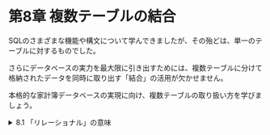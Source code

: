 # 第8章 複数テーブルの結合
SQLのさまざまな機能や構文について学んできましたが、その殆どは、単一のテーブルに対するものでした。

さらにデータベースの実力を最大限に引き出すためには、複数テーブルに分けて格納されたデータを同時に取り出す「結合」の活用が欠かせません。

本格的な家計簿データベースの実現に向け、複数テーブルの取り扱い方を学びましょう。

<details><summary>8.1 「リレーショナル」の意味</summary>

### 8.1.1 RDBMSの真の実力
- **これまで学んだこと**
    
    **第Ⅰ部 データの格納と取り出しについて**
    
    - 4代命令でテーブルにデータを出し入れできる(第2章)。
    - WHERE句で処理対象行を絞り込める(第3章)。
    - ORDER BYやDISTINCTで検索結果に追加の処理を施せる(第4章)。
    
    **第Ⅱ部 データの取得と同時に計算や処理をさせる方法**
    
    - 式や関数を用いて、計算や集計をさせることができる(第5、6章)。
    - 一度行った検索結果を用いて、データを操作できる(第7章)。
    
    これらは**データベースの機能のうち特に学びやすい一部だけを選んだ**ものです。つまり、データベースに真の実力を発揮させるための機能や構文は、まだ紹介していません。
    
- **データベースの優位性**
    
    データを安全、確実、高速に取り扱うために生まれたデータベースは、表計算ソフトにはないさまざまな機能を備えている。

### 8.1.2 複数テーブルへのデータ格納
新しい家計簿テーブルでは、費目列が費目ID列になり、その内容がただの数字になっています。この数字は「費目テーブル(テーブル8-3)におけるIDが2の行(つまり、食費の行)」を指し示しています。

### 8.1.3 外部キーとリレーションシップ
「ID」列は費目テーブルの主キーなので重複はありえません。そのためIDの値が決まればどの行を意味するかが確定します。つまり、家計簿テーブルの各行では、費目IDを指定してあげることで、費目テーブルのどの1行を指し示すかを明確に指定することができるのです。

家計簿テーブルからは費目の名前は消えてしまいましたが、費目テーブルのIDを辿ることで費目の名前がわかるようになっているのです。

「家計簿テーブル」と「費目テーブル」のように、ある2つのテーブルの行に情報としての関連がある場合、その関連を**リレーションシップ**(relationship)といいます。

また、家計簿テーブルの「費目ID」列のように、ほかのテーブルの関連行を指すための値を格納することでリレーションシップを結ぶ役割を担っている列のことを**外部キー**(foreign key)といいます。
- **外部キー列の役割**
    
    外部キー列は、他テーブルのある列(主キー列など)の値を格納することによって、「その行が他テーブルのどの行と関連しているか」を明らかにする。

### 8.1.4 複数テーブルに分けるメリット
コンピュータにとっては、テーブルが分割されていた方がデータを安全、確実、高速に取り扱いやすいのです。具体的にわかりやすい例をいくつか挙げてみましょう。
- **例1 費目の名前を変更する場合**
    
    家計簿テーブルに10万行のデータが既に格納された状態で、「給料」という名前だった費目を「給与手当」に変更することにしましょう。もしテーブル8-1にある古い家計簿テーブルだとしたら、リスト8-1のようなSQL文を実行することになります。
    
    - リスト8-1 古い家計簿テーブル(テーブル8-1)の場合
    
    ```sql
    UPDATE 家計簿
       SET 費目 = '給与手当'
     WHERE 費目 = '給料'
    ```
    
    このSQL文を実行すると、DBMSは家計簿テーブルに格納された10万行全てに対して、1行ずつ条件に合致するかを調べて書き換えることになります。
    
    一方、もしテーブルがp239のテーブル8-2と8-3のように分割されていた場合はリスト8-2のようなSQL文になります。
    
    - リスト8-2 新しい家計簿テーブル(テーブル8-2、テーブル8-3)の場合
    
    ```sql
    UPDATE 費目
       SET 名前 = '給与手当'
     WHERE 名前 = '給料'
    ```
    
    このSQL文はリスト8-1ととてもよく似ていますが、DBMSが処理対象とする行数には明らかな違いがあります。費目の種類は多く見積もっても100個程度と考えられるため、DBMSは100行程度しかない費目テーブルを調べ、条件に合致するたった1行を書き換えるだけの仕事で済むのです。
    
- **例2 費目に関する補足情報を管理したい場合**
    
    テーブル8-3の費目テーブルでは各費目についての解説文を「備考」列として管理しています。これにより、例えば将来、収支区分などの列を加えていくことも容易になります。
    
    もし家計簿テーブルだけを単独で使い、費目に関して名前以外の情報も同じ家計簿テーブルに格納しようとすると、次のテーブル8-4のように**内容に重複が多く、わかりにくい表になってしまうのです**。
    
- **例3 ある特定行の費目名を書き換える場合**
    - リスト8-3 矛盾した状態を生むテーブル更新
    
    ```sql
    UPDATE 家計簿
       SET 費目 = '雑収入', メモ = '宝くじに当たった'
     WHERE 日付 = '2018-02-10'
    ```
    
    リスト8-3を実行すると、テーブル8-4の費目列の内容は「雑収入」に更新されますが、「費目の備考」列の更新を忘れてしまっています。費目は「雑収入」なのに備考は「給与や賞与が入った」という、矛盾した状態になってしまうのです。
    
    同じような情報をいろいろな場所で数多く保存していると、そのうちの1つだけを更新したり参照したりしたい場合であっても、分散している同じ種類のデータ全てについて、漏らすことなく検索して拾い上げなければなりません。
    
    3つの例が示すように、1つのテーブルにさまざまな情報を詰め込むことは、データの管理を難しくします。複数のテーブルにわけてデータを管理する方が、管理には適しているのです。
    
- **複数のテーブルに分けるメリット**
    
    データを複数のテーブルにわけて格納したほうが、安全、確実にデータを管理しやすい。

### 8.1.5 デメリットの克服
複数のテーブルにわけてデータを格納したほうが、管理に適していることは事実です。一方で、費目を番号で管理する家計簿テーブルには「人間にとって理解しにくい」というデメリットがあることに変わりありません。

しかし、データベースの多くは、「**管理に適した形態の複数テーブルから、人間が理解しやすい形態の1つの結果票を得る**」ための**結合**(join)という機能を備えています。

結合の他にも、私たちが普段利用する多くのデータベース製品は、複数のテーブルにわけて格納されたデータを関連づけて管理、利用するためのさまざまな機能を有しています。このようなデータベースを**リレーショナルデータベース**(RDB:Relational Database)といい、その中枢を担うDBMSをRDBMSといいます。
- **リレーショナルデータベース(RDB)**
    
    RDBは、データを複数テーブルで安全、確実に管理しながら、必要に応じて「人間にわかりやすい表」に結合することができる。
    

※データは、管理しやすいように複数テーブルに格納して、人に見せるときだけ結合すれば良い。
